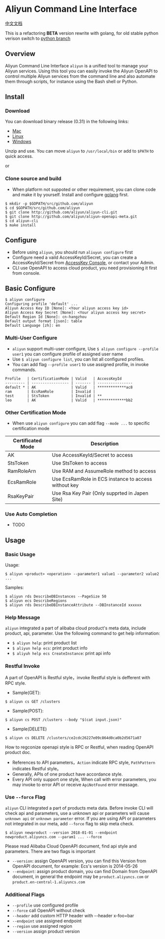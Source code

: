 # Aliyun Command Line Interface

[中文文档](./README_cn.md)

This is a refactoring **BETA** version rewrite with golang, for old stable python verison switch to [python branch]()

## Overview

Aliyun Command Line Interface `aliyun` is a unified tool to manage your Aliyun services. Using this tool you can easily invoke the Aliyun OpenAPI to control multiple Aliyun services from the command line and also automate them through scripts, for instance using the Bash shell or Python.

## Install 

### Download

You can download binary release (0.31) in the following links:

- [Mac](http://aliyun-cli.oss-cn-hangzhou.aliyuncs.com/aliyun-cli-macosx-0.33-amd64.tgz)
- [Linux](http://aliyun-cli.oss-cn-hangzhou.aliyuncs.com/aliyun-cli-linux-0.33-amd64.tgz)
- [Windows](http://aliyun-cli.oss-cn-hangzhou.aliyuncs.com/aliyun-cli-windows-0.33-amd64.tgz)

Unzip and use. You can move `aliyun` to `/usr/local/bin` or add to `$PATH` to quick access.

or

### Clone source and build

- When platform not suppoted or other requirement, you can clone code and make it by yourself. Install and configure [golang](golang.org) first.  

```
$ mkdir -p $GOPATH/src/github.com/aliyun
$ cd $GOPATH/src/github.com/aliyun
$ git clone http://github.com/aliyun/aliyun-cli.git
$ git clone http://github.com/aliyun/aliyun-openapi-meta.git
$ cd aliyun-cli
$ make install
```

## Configure

- Before using `aliyun`, you should run `aliuyun configure` first
- Configure need a vaild AccessKeyId/Secret, you can create a AccessKeyId/Secret from [AccessKey Console](https://ak-console.aliyun.com/#/accesskey), or contact your Admin.
- CLI use OpenAPI to access cloud product, you need provisioning it first from console.

## Basic Configure

```
$ aliyun configure
Configuring profile 'default' ...
Aliyun Access Key ID [None]: <Your aliyun access key id>
Aliyun Access Key Secret [None]: <Your aliyun access key secret>
Default Region Id [None]: cn-hangzhou
Default output format [json]: table
Default Language [zh]: en
```

### Multi-User Configure

- `aliyun` support multi-user configure, Use `$ aliyun configure --profile user1` you can configure profile of assigned user name
- Use `$ aliyun configure list`, you can list all configured profiles.
- You can add flag `--profile user1` to use assigned profile, in invoke commands.

```
Profile   | CertificationMode | Valid   | AccessKeyId
--------- | ----------------- | ------- | ----------------
default * | AK                | Valid   | *************ac8
ram       | EcsRamRole        | Invalid |
test      | StsToken          | Invalid | **
leo       | AK                | Valid   | *************bb2 
```

### Other Certification Mode

- When use `aliyun configure` you can add flag `--mode ...` to specific certification mode

| Certificated Mode  | Description |
| --------       | -------- |
| AK             | Use AccessKeyId/Secret to access  |
| StsToken       | Use StsToken to access   |
| RamRoleArn     | Use RAM and AssumeRole method to access     |
| EcsRamRole     | Use EcsRamRole in ECS instance to access without key |
| RsaKeyPair     | Use Rsa Key Pair (Only supprted in Japen Site)     |

### Use Auto Completion

- TODO

## Usage

### Basic Usage

Usage:

```
$ aliyun <product> <operation> --parameter1 value1 --parameter2 value2 ...
```

Samples:

```
$ aliyun rds DescribeDBInstances --PageSize 50
$ aliyun ecs DescribeRegions
$ aliyun rds DescribeDBInstanceAttribute --DBInstanceId xxxxxx
```

### Help Message

`aliyun` integrated a part of alibaba cloud product's meta data, include product, api, parameter. Use the following command to get help information:

- `$ aliyun help`: print product list
- `$ aliyun help ecs`: print product info
- `$ aliyuh help ecs CreateInstance`: print api info

### Restful Invoke

A part of OpenAPI is Restful style，invoke Restful style is defferent with RPC style.

- Sample(GET): 

```
$ aliyun cs GET /clusters
```

- Sample(POST): 

```
$ aliyun cs POST /clusters --body "$(cat input.json)"
```

- Sample(DELETE)

```
$ aliyun cs DELETE /clusters/ce2cdc26227e09c864d0ca0b2d5671a07
```

How to regconize openapi style is RPC or Restful, when reading OpenAPI product doc.

- References to API parameters，`Action` indicate RPC style, `PathPattern` indicates Restful style。
- Generally, APIs of one product have accordance style.
- Every API only support one style, When call with error parameters, you may invoke to error API or receive `ApiNotFound` error message.

### Use `--force` Flag

`aliyun` CLI integrated a part of products meta data. Before invoke CLI will check api and parameters, use a unknown api or parameters will cause `unknown api` or `unknown parameter` error. If you are using API or parameters not integrated in our meta, add `--force` flag to skip meta check.

```
$ aliyun newproduct --version 2018-01-01 --endpoint newproduct.aliyuncs.com --param1 ... --force
```

Please read Alibaba Cloud OpenAPI document, find api style and parameters. There are two flags is important

- `--version`: assign OpenAPI version, you can find this Version from OpenAPI document, for example: Ecs's version is 2014-05-26
- `--endpoint`: assign product domain, you can find Domain from OpenAPI document, in general the endpoint may be `product.aliyuncs.com` or `product.en-central-1.aliyuncs.com`


### Additional Flags

- `--profile`  use configured profile
- `--force`    call OpenAPI without check
- `--header`   add custom HTTP header with --header x-foo=bar
- `--endpoint` use assigned endpoint
- `--region`   use assigned region
- `--version`  assign product version




